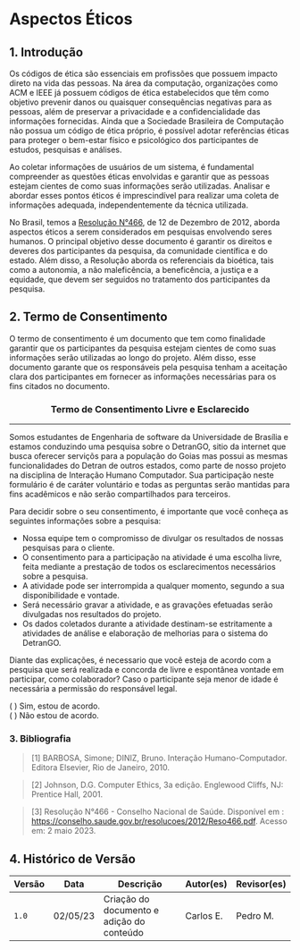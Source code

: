 # Aspectos Éticos

## 1. Introdução

Os códigos de ética são essenciais em profissões que possuem impacto direto na vida das pessoas. Na área da computação, organizações como ACM e IEEE já possuem códigos de ética estabelecidos que têm como objetivo prevenir danos ou quaisquer consequências negativas para as pessoas, além de preservar a privacidade e a confidencialidade das informações fornecidas. Ainda que a Sociedade Brasileira de Computação não possua um código de ética próprio, é possível adotar referências éticas para proteger o bem-estar físico e psicológico dos participantes de estudos, pesquisas e análises.

Ao coletar informações de usuários de um sistema, é fundamental compreender as questões éticas envolvidas e garantir que as pessoas estejam cientes de como suas informações serão utilizadas. Analisar e abordar esses pontos éticos é imprescindível para realizar uma coleta de informações adequada, independentemente da técnica utilizada.

No Brasil, temos a [Resolução N°466](https://conselho.saude.gov.br/resolucoes/2012/Reso466.pdf), de 12 de Dezembro de 2012, aborda aspectos éticos a serem considerados em pesquisas envolvendo seres humanos. O principal objetivo desse documento é garantir os direitos e deveres dos participantes da pesquisa, da comunidade científica e do estado. Além disso, a Resolução aborda os referenciais da bioética, tais como a autonomia, a não maleficência, a beneficência, a justiça e a equidade, que devem ser seguidos no tratamento dos participantes da pesquisa.

## 2. Termo de Consentimento

O termo de consentimento é um documento que tem como finalidade garantir que os participantes da pesquisa estejam cientes de como suas informações serão utilizadas ao longo do projeto. Além disso, esse documento garante que os responsáveis pela pesquisa tenham a aceitação clara dos participantes em fornecer as informações necessárias para os fins citados no documento.

### <center>Termo de Consentimento Livre e Esclarecido</center>

---

Somos estudantes de Engenharia de software da Universidade de Brasília e estamos conduzindo uma pesquisa sobre o DetranGO, sitio da internet que busca oferecer serviçõs para a população do Goias mas possui as mesmas funcionalidades do Detran de outros estados, como parte de nosso projeto na disciplina de Interação Humano Computador. Sua participação neste formulário é de caráter voluntário e todas as perguntas serão mantidas para fins acadêmicos e não serão compartilhados para terceiros.

Para decidir sobre o seu consentimento, é importante que você conheça as seguintes informações sobre a pesquisa:

-   Nossa equipe tem o compromisso de divulgar os resultados de nossas pesquisas para o cliente.
-   O consentimento para a participação na atividade é uma escolha livre, feita mediante a prestação de todos os esclarecimentos necessários sobre a pesquisa.
-   A atividade pode ser interrompida a qualquer momento, segundo a sua disponibilidade e vontade.
-   Será necessário gravar a atividade, e as gravações efetuadas serão divulgadas nos resultados do projeto.
-   Os dados coletados durante a atividade destinam-se estritamente a atividades de análise e elaboração de melhorias para o sistema do DetranGO.

Diante das explicações, é necessario que você esteja de acordo com a pesquisa que será realizada e concorda de livre e espontânea vontade em participar, como colaborador? Caso o participante seja menor de idade é necessária a permissão do responsável legal.

( ) Sim, estou de acordo. </br>
( ) Não estou de acordo.

### 3. Bibliografia

> [1] BARBOSA, Simone; DINIZ, Bruno. Interação Humano-Computador. Editora Elsevier, Rio de Janeiro, 2010.

> [2] Johnson, D.G. Computer Ethics, 3a edição. Englewood Cliffs, NJ: Prentice Hall, 2001.

> [3] Resolução N°466 - Conselho Nacional de Saúde. Disponível em : https://conselho.saude.gov.br/resolucoes/2012/Reso466.pdf. Acesso em: 2 maio 2023.

## 4. Histórico de Versão

| Versão | Data     | Descrição                                 | Autor(es)      | Revisor(es) |
| ------ | -------- | ----------------------------------------- | -------------- | ----------- |
| `1.0`  | 02/05/23 | Criação do documento e adição do conteúdo | Carlos E. | Pedro M. |
